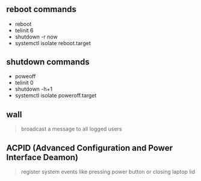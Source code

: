 #

## reboot commands

- reboot
- telinit 6
- shutdown -r now
- systemctl isolate reboot.target

## shutdown commands

- poweoff
- telinit 0
- shutdown -h+1
- systemctl isolate poweroff.target

## wall

> broadcast a message to all logged users

## ACPID (Advanced Configuration and Power Interface Deamon)

> register system events like pressing power button or closing laptop lid
